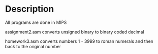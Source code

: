 # Description
All programs are done in MIPS

assignment2.asm converts unsigned binary to binary coded decimal

homework3.asm converts numbers 1 - 3999 to roman numerals and then back to the original number
